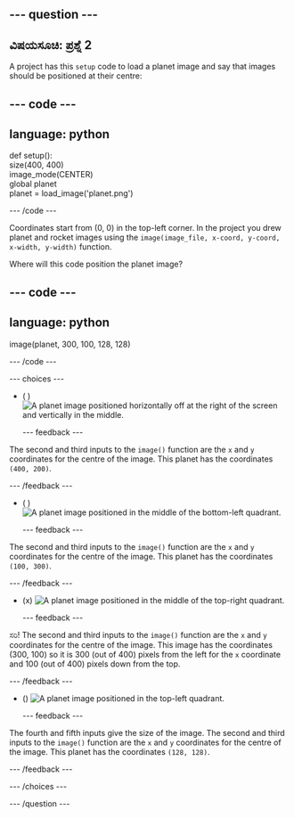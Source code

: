 
--- question ---
---
ವಿಷಯಸೂಚಿ: ಪ್ರಶ್ನೆ 2
---

A project has this `setup` code to load a planet image and say that images should be positioned at their centre:

--- code ---
---
language: python
---

def setup():   
size(400, 400)   
image_mode(CENTER)   
global planet   
planet = load_image('planet.png')

--- /code ---

Coordinates start from (0, 0) in the top-left corner. In the project you drew planet and rocket images using the `image(image_file, x-coord, y-coord, x-width, y-width)` function.

Where will this code position the planet image?

--- code ---
---
language: python
---

image(planet, 300, 100, 128, 128)

--- /code ---

--- choices ---

- ( ) ![A planet image positioned horizontally off at the right of the screen and vertically in the middle.](images/planet400200.png)

  --- feedback ---

The second and third inputs to the `image()` function are the `x` and `y` coordinates for the centre of the image. This planet has the coordinates `(400, 200)`.

  --- /feedback ---

- ( ) ![A planet image positioned in the middle of the bottom-left quadrant.](images/planet100300.png)

  --- feedback ---

The second and third inputs to the `image()` function are the `x` and `y` coordinates for the centre of the image. This planet has the coordinates `(100, 300)`.

  --- /feedback ---

- (x) ![A planet image positioned in the middle of the top-right quadrant.](images/planet300100.png)

  --- feedback ---

ಸರಿ! The second and third inputs to the `image()` function are the `x` and `y` coordinates for the centre of the image. This image has the coordinates (300, 100) so it is 300 (out of 400) pixels from the left for the `x` coordinate and 100 (out of 400) pixels down from the top.

  --- /feedback ---

- () ![A planet image positioned in the top-left quadrant.](images/planet128128.png)

  --- feedback ---

The fourth and fifth inputs give the size of the image. The second and third inputs to the `image()` function are the `x` and `y` coordinates for the centre of the image. This planet has the coordinates `(128, 128)`.

  --- /feedback ---

--- /choices ---

--- /question ---
